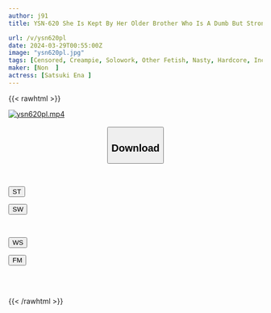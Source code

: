 ```yaml
---
author: j91
title: YSN-620 She Is Kept By Her Older Brother Who Is A Dumb But Strong-willed Kid. Satsuki Ena

url: /v/ysn620pl
date: 2024-03-29T00:55:00Z
image: "ysn620pl.jpg"
tags: [Censored, Creampie, Solowork, Other Fetish, Nasty, Hardcore, Incest, Conceived	]
maker: [Non  ]
actress: [Satsuki Ena ]
---
```



{{< rawhtml >}}

<div class="video" data-videoid="OrLyD4VdVOiZOVq">
    <a href="javascript:;">
        <img src="/v/ysn620pl/ysn620pl.jpg" width="WIDTH" height="HEIGHT" alt="ysn620pl.mp4" loading="lazy">
    </a>
</div>

<script type="text/javascript" src="https://j91.asia/asset/on-demand-st.js"></script>

<br>
  <link rel="stylesheet" href="https://j91.asia/asset/bs5.css">
  
  <center>
  <button class="btn btn-primary" type="button" data-bs-toggle="collapse" data-bs-target=".multi-collapse" aria-expanded="false" aria-controls="multiCollapseExample1 multiCollapseExample2"><h2>Download</h2></button></center>
</p>
<div class="row">
  <div class="col">
    <div class="collapse multi-collapse" id="multiCollapseExample1">
      <div class="card card-body">
	      	      <br>
<div class="buttons">  
<p><a href="https://streamtape.to/v/OrLyD4VdVOiZOVq" target="_blank"><button class="btn-hover color-3"><i class="fa fa-download"></i> ST</button></a></p>
<p><a href="https://asnwish.com/bokeydgcf269" target="_blank"><button class="btn-hover color-2"><i class="fa fa-download"></i> SW</button></a></p></div>
    </div>
  </div>
</div>
  <div class="col">
    <div class="collapse multi-collapse" id="multiCollapseExample2">
      <div class="card card-body">
	      <br>
<div class="buttons">
<p><a href="https://wolfstream.tv/zdf3v3cnipiz"><button class="btn-hover color-9"><i class="fa fa-download"></i> WS</button></a></p>
<p><a href="https://filemoon.sx/d/msmrchnmzbzy"><button class="btn-hover color-8"><i class="fa fa-download"></i> FM</button></a></p></div>
<br><br>
      </div>
    </div>
  </div>
</div>

{{< /rawhtml >}}